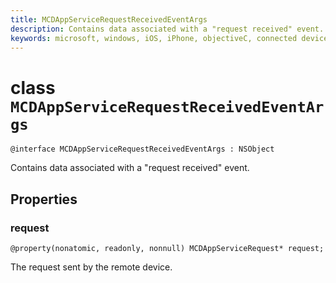 ```yaml
---
title: MCDAppServiceRequestReceivedEventArgs
description: Contains data associated with a "request received" event.
keywords: microsoft, windows, iOS, iPhone, objectiveC, connected devices, Project Rome
---
```


# class `MCDAppServiceRequestReceivedEventArgs` 

```
@interface MCDAppServiceRequestReceivedEventArgs : NSObject
```  
Contains data associated with a "request received" event.

## Properties

### request
`@property(nonatomic, readonly, nonnull) MCDAppServiceRequest* request;`

The request sent by the remote device.